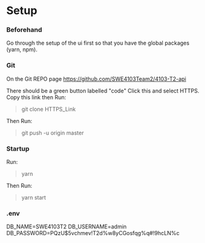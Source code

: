 # Setup
### Beforehand
Go through the setup of the ui first so that you have the global packages (yarn, npm).

### Git
On the Git REPO page
https://github.com/SWE4103Team2/4103-T2-api

There should be a green button labelled "code"
Click this and select HTTPS. Copy this link then Run:

> git clone HTTPS_Link

Then Run:

> git push -u origin master

### Startup
Run:
>yarn

Then Run:
>yarn start

### .env
DB_NAME=SWE4103T2
DB_USERNAME=admin
DB_PASSWORD=PQzU$5vchmev!T2d%w8yCGosfqg%q#!9hcLN%c